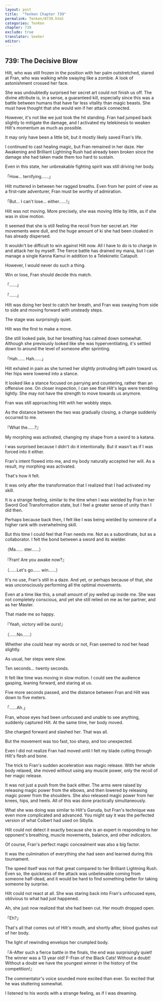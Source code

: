 ```yaml
---
layout: post
title:  "Tenken Chapter 739"
permalink: Tenken/0739.html
categories: TenKen
chapter: 739
exclude: true
translator: Seeker
editor: 
---
```

<h2 id="ch739">739: The Decisive Blow</h2>

<p>Hilt, who was still frozen in the position with her palm outstretched, stared at Fran, who was walking while swaying like a zombie. A look of astonishment crossed her face.</p>

<p>She was undoubtedly surprised her secret art could not finish us off. The divine attribute is, in a sense, a guaranteed kill, especially since this was a battle between humans that have far less vitality than magic beasts. She must have thought that she would win if her attack connected.</p>

<p>However, it's not like we just took the hit standing. Fran had jumped back slightly to mitigate the damage, and I activated my telekinesis to weaken Hilt's momentum as much as possible.</p>

<p>It may only have been a little bit, but it mostly likely saved Fran's life.</p>

<p>I continued to cast healing magic, but Fran remained in her daze. Her Awakening and Brilliant Lightning Rush had already been broken since the damage she had taken made them too hard to sustain.</p>

<p>Even in this state, her unbreakable fighting spirit was still driving her body.</p>

<p>「How… terrifying……」</p>

<p>Hilt muttered in between her ragged breaths. Even from her point of view as a first-rate adventurer, Fran must be worthy of admiration.</p>

<p>「But… I can't lose… either……!」</p>

<p>Hilt was not moving. More precisely, she was moving little by little, as if she was in slow motion.</p>

<p>It seemed that she is still feeling the recoil from her secret art. Her movements were dull, and the huge amount of ki she had been cloaked in has already dispersed.</p>

<p>It wouldn't be difficult to win against Hilt now. All I have to do is to charge in and attack her by myself. The fierce battle has drained my mana, but I can manage a single Kanna Kamui in addition to a Telekinetic Catapult.</p>

<p>However, I would never do such a thing.</p>

<p>Win or lose, Fran should decide this match.</p>

<p>「……」</p>
<p>「……」</p>

<p>Hilt was doing her best to catch her breath, and Fran was swaying from side to side and moving forward with unsteady steps.</p>

<p>The stage was surprisingly quiet.</p>

<p>Hilt was the first to make a move.</p>

<p>She still looked pale, but her breathing has calmed down somewhat. Although she previously looked like she was hyperventilating, it's settled down to around the level of someone after sprinting.</p>

<p>「Hah…… Hah……」</p>

<p>Hilt exhaled in pain as she turned her slightly protruding left palm toward us. Her hips were lowered into a stance.</p>

<p>It looked like a stance focused on parrying and countering, rather than an offensive one. On closer inspection, I can see that Hilt's legs were trembling lightly. She may not have the strength to move towards us anymore.</p>

<p>Fran was still approaching Hilt with her wobbly steps.</p>

<p>As the distance between the two was gradually closing, a change suddenly occurred to me.</p>

<p>『What the……?』</p>

<p>My morphing was activated, changing my shape from a sword to a katana.</p>

<p>I was surprised because I didn't do it intentionally. But it wasn't as if I was forced into it either.</p>

<p>Fran's intent flowed into me, and my body naturally accepted her will. As a result, my morphing was activated.</p>

<p>That's how it felt.</p>

<p>It was only after the transformation that I realized that I had activated my skill.</p>

<p>It is a strange feeling, similar to the time when I was wielded by Fran in her Sword God Transformation state, but I feel a greater sense of unity than I did then.</p>

<p>Perhaps because back then, I felt like I was being wielded by someone of a higher rank with overwhelming skill.</p>

<p>But this time I could feel that Fran needs me. Not as a subordinate, but as a collaborator. I felt the bond between a sword and its wielder.</p>

<p>（Ma…… ster……）</p>
<p>『Fran! Are you awake now?』</p>
<p>（……Let's go…… win……）</p>

<p>It's no use, Fran's still in a daze. And yet, or perhaps because of that, she was unconsciously performing all the optimal movements.</p>

<p>Even at a time like this, a small amount of joy welled up inside me. She was not completely conscious, and yet she still relied on me as her partner, and as her Master.</p>

<p>That made me so happy.</p>

<p>『Yeah, victory will be ours!』</p>
<p>（……Nn……）</p>

<p>Whether she could hear my words or not, Fran seemed to nod her head slightly.</p>

<p>As usual, her steps were slow.</p>

<p>Ten seconds… twenty seconds.</p>

<p>It felt like time was moving in slow motion. I could see the audience gasping, leaning forward, and staring at us.</p>

<p>Five more seconds passed, and the distance between Fran and Hilt was down to five meters.</p>

<p>「……Ah.」</p>

<p>Fran, whose eyes had been unfocused and unable to see anything, suddenly captured Hilt. At the same time, her body moved.</p>

<p>She charged forward and slashed her. That was all.</p>

<p>But the movement was too fast, too sharp, and too unexpected.</p>

<p>Even I did not realize Fran had moved until I felt my blade cutting through Hilt's flesh and bone.</p>

<p>The trick to Fran's sudden acceleration was magic release. With her whole body relaxed, she moved without using any muscle power, only the recoil of her magic release.</p>

<p>It was not just a push from the back either. The arms were raised by releasing magic power from the elbows, and then lowered by releasing magic power from the shoulders. She also released magic power from her knees, hips, and heels. All of this was done practically simultaneously.</p>

<p>What she was doing was similar to Hilt's Garuda, but Fran's technique was even more complicated and advanced. You might say it was the perfected version of what Colbert had used on Sibylla.</p>

<p>Hilt could not detect it exactly because she is an expert in responding to her opponent's breathing, muscle movements, balance, and other indicators.</p>

<p>Of course, Fran's perfect magic concealment was also a big factor.</p>

<p>It was the culmination of everything she had seen and learned during this tournament.</p>

<p>The speed itself was not that great compared to her Brilliant Lightning Rush. Even so, the quickness of the attack was unbelievable coming from someone half-dead, and it would be hard to find something better for taking someone by surprise.</p>

<p>Hilt could not react at all. She was staring back into Fran's unfocused eyes, oblivious to what had just happened.</p>

<p>Ah, she just now realized that she had been cut. Her mouth dropped open.</p>

<p>「Eh?」</p>

<p>That's all that comes out of Hilt's mouth, and shortly after, blood gushes out of her body.</p>

<p>The light of rewinding envelops her crumpled body.</p>

<p>『A-After such a fierce battle in the finals, the end was surprisingly quiet! The winner was a 13 year old! F-Fran of the Black Cats! Without a doubt! Without a doubt we have the youngest winner in the history of the competition!』</p>

<p>The commentator's voice sounded more excited than ever. So excited that he was stuttering somewhat.</p>

<p>I listened to his words with a strange feeling, as if I was dreaming.</p>


